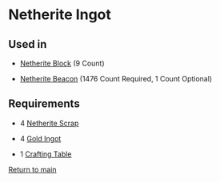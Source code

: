 # Netherite Ingot

## Used in

- [Netherite Block](/blocks/netherite_ingot.md) (9 Count)

- [Netherite Beacon](/builds/netherite_beacon.md) (1476 Count Required, 1 Count Optional)

## Requirements

- 4 [Netherite Scrap](/resources/netherite_scrap.md)

- 4 [Gold Ingot](/resources/gold_ingot.md)

- 1 [Crafting Table](/blocks/crafting_table.md)

[Return to main](/main.md)
